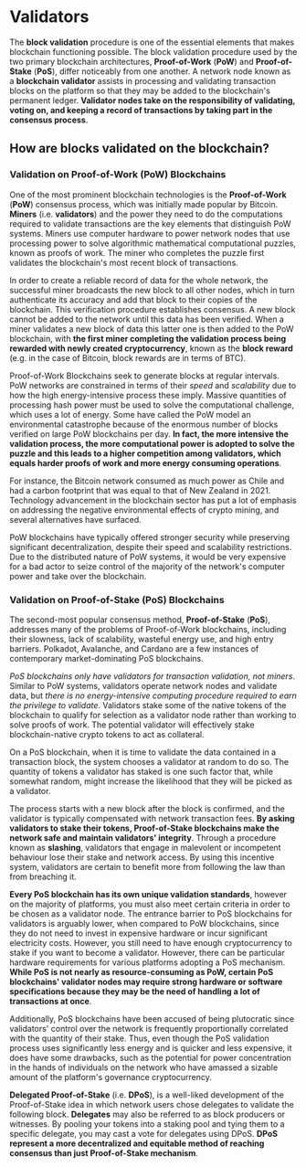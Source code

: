 # Validators

The **block validation** procedure is one of the essential elements that makes blockchain functioning possible. The block validation procedure used by the two primary blockchain architectures, **Proof-of-Work** (**PoW**) and **Proof-of-Stake** (**PoS**), differ noticeably from one another. A network node known as a **blockchain validator** assists in processing and validating transaction blocks on the platform so that they may be added to the blockchain's permanent ledger. **Validator nodes take on the responsibility of validating, voting on, and keeping a record of transactions by taking part in the consensus process**.

## How are blocks validated on the blockchain?
### Validation on Proof-of-Work (PoW) Blockchains 

One of the most prominent blockchain technologies is the **Proof-of-Work** (**PoW**) consensus process, which was initially made popular by Bitcoin. **Miners** (i.e. **validators**) and the power they need to do the computations required to validate transactions are the key elements that distinguish PoW systems. Miners use computer hardware to power network nodes that use processing power to solve algorithmic mathematical computational puzzles, known as proofs of work. The miner who completes the puzzle first validates the blockchain's most recent block of transactions. 

In order to create a reliable record of data for the whole network, the successful miner broadcasts the new block to all other nodes, which in turn authenticate its accuracy and add that block to their copies of the blockchain. This verification procedure establishes consensus. A new block cannot be added to the network until this data has been verified. When a miner validates a new block of data this latter one is then added to the PoW blockchain, with **the first miner completing the validation process being rewarded with newly created cryptocurrency**, known as the **block reward** (e.g. in the case of Bitcoin, block rewards are in terms of BTC).

Proof-of-Work Blockchains seek to generate blocks at regular intervals. PoW networks are constrained in terms of their _speed_ and _scalability_ due to how the high energy-intensive process these imply. Massive quantities of processing hash power must be used to solve the computational challenge, which uses a lot of energy. Some have called the PoW model an environmental catastrophe because of the enormous number of blocks verified on large PoW blockchains per day. **In fact, the more intensive the validation process, the more computational power is adopted to solve the puzzle and this leads to a higher competition among validators, which equals harder proofs of work and more energy consuming operations**. 

For instance, the Bitcoin network consumed as much power as Chile and had a carbon footprint that was equal to that of New Zealand in 2021. Technology advancement in the blockchain sector has put a lot of emphasis on addressing the negative environmental effects of crypto mining, and several alternatives have surfaced.

PoW blockchains have typically offered stronger security while preserving significant decentralization, despite their speed and scalability restrictions. Due to the distributed nature of PoW systems, it would be very expensive for a bad actor to seize control of the majority of the network's computer power and take over the blockchain.

### Validation on Proof-of-Stake (PoS) Blockchains

The second-most popular consensus method, **Proof-of-Stake** (**PoS**), addresses many of the problems of Proof-of-Work blockchains, including their slowness, lack of scalability, wasteful energy use, and high entry barriers. Polkadot, Avalanche, and Cardano are a few instances of contemporary market-dominating PoS blockchains.

_PoS blockchains only have validators for transaction validation, not miners_. Similar to PoW systems, validators operate network nodes and validate data, but _there is no energy-intensive computing procedure required to earn the privilege to validate_. Validators stake some of the native tokens of the blockchain to qualify for selection as a validator node rather than working to solve proofs of work. The potential validator will effectively stake blockchain-native crypto tokens to act as collateral. 

On a PoS blockchain, when it is time to validate the data contained in a transaction block, the system chooses a validator at random to do so. The quantity of tokens a validator has staked is one such factor that, while somewhat random, might increase the likelihood that they will be picked as a validator. 

The process starts with a new block after the block is confirmed, and the validator is typically compensated with network transaction fees. **By asking validators to stake their tokens, Proof-of-Stake blockchains make the network safe and maintain validators' integrity**. Through a procedure known as **slashing**, validators that engage in malevolent or incompetent behaviour lose their stake and network access. By using this incentive system, validators are certain to benefit more from following the law than from breaching it.

**Every PoS blockchain has its own unique validation standards**, however on the majority of platforms, you must also meet certain criteria in order to be chosen as a validator node. The entrance barrier to PoS blockchains for validators is arguably lower, when compared to PoW blockchains, since they do not need to invest in expensive hardware or incur significant electricity costs. However, you still need to have enough cryptocurrency to stake if you want to become a validator. However, there can be particular hardware requirements for various platforms adopting a PoS mechanism. **While PoS is not nearly as resource-consuming as PoW, certain PoS blockchains' validator nodes may require strong hardware or software specifications because they may be the need of handling a lot of transactions at once**. 

Additionally, PoS blockchains have been accused of being plutocratic since validators' control over the network is frequently proportionally correlated with the quantity of their stake. Thus, even though the PoS validation process uses significantly less energy and is quicker and less expensive, it does have some drawbacks, such as the potential for power concentration in the hands of individuals on the network who have amassed a sizable amount of the platform's governance cryptocurrency.

**Delegated Proof-of-Stake** (i.e. **DPoS**), is a well-liked development of the Proof-of-Stake idea in which network users chose delegates to validate the following block. **Delegates** may also be referred to as block producers or witnesses. By pooling your tokens into a staking pool and tying them to a specific delegate, you may cast a vote for delegates using DPoS. **DPoS represent a more decentralized and equitable method of reaching consensus than just Proof-of-Stake mechanism**.
